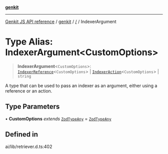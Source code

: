 [**genkit**](../README.md)

***

[Genkit JS API reference](../../README.md) / [genkit](../README.md) / [/](../README.md) / IndexerArgument

# Type Alias: IndexerArgument\<CustomOptions\>

> **IndexerArgument**\<`CustomOptions`\>: [`IndexerReference`](../interfaces/IndexerReference.md)\<`CustomOptions`\> \| [`IndexerAction`](IndexerAction.md)\<`CustomOptions`\> \| `string`

A type that can be used to pass an indexer as an argument, either using a reference or an action.

## Type Parameters

• **CustomOptions** *extends* [`ZodTypeAny`](../namespaces/z/type-aliases/ZodTypeAny.md) = [`ZodTypeAny`](../namespaces/z/type-aliases/ZodTypeAny.md)

## Defined in

ai/lib/retriever.d.ts:402
